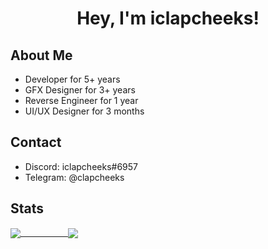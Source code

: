 <h1 align="center">Hey, I'm iclapcheeks!</h1>

## About Me
- Developer for 5+ years
- GFX Designer for 3+ years
- Reverse Engineer for 1 year
- UI/UX Designer for 3 months

## Contact
- Discord: iclapcheeks#6957
- Telegram: @clapcheeks

## Stats
<pre><a href="https://github.com/iclapcheeks/iclapcheeks"><img align="center" src="https://github-readme-stats.vercel.app/api?username=iclapcheeks&layout=compact&theme=tokyonight"/>         </a><a href="https://github.com/iclapcheeks/iclapcheeks"><img align="center" src="https://github-readme-stats.vercel.app/api/top-langs/?username=iclapcheeks&layout=compact&theme=tokyonight"/></a></pre>
